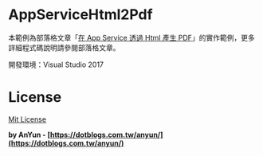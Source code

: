 # AppServiceHtml2Pdf #

本範例為部落格文章「[在 App Service 透過 Html 產生 PDF](https://dotblogs.com.tw/anyun/2018/01/28/153210)」的實作範例，更多詳細程式碼說明請參閱部落格文章。


開發環境：Visual Studio 2017

# License #
[Mit License](http://opensource.org/licenses/mit-license.php)

**by AnYun - [https://dotblogs.com.tw/anyun/](https://dotblogs.com.tw/anyun/)**